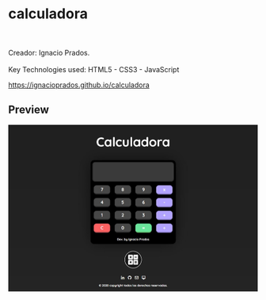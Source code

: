 # calculadora

<br><br>
 Creador: Ignacio Prados.
 <br><br>
 Key Technologies used: HTML5 - CSS3 - JavaScript
 
 https://ignacioprados.github.io/calculadora
 
 ## Preview

![banner](https://raw.githubusercontent.com/IgnacioPrados/web/gh-pages/assets/img/work3.JPG)
